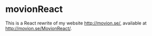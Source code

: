 # movionReact

This is a React rewrite of my website http://movion.se/, available at http://movion.se/MovionReact/.

